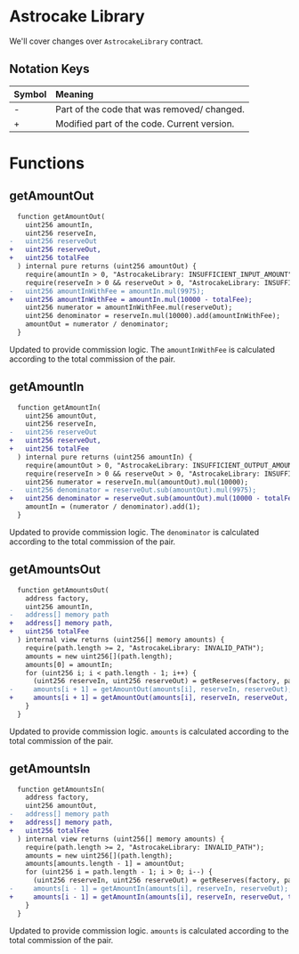 # Astrocake Library

We'll cover changes over `AstrocakeLibrary` contract.

## Notation Keys

| Symbol | Meaning                                     |
| :----- | :------------------------------------------ |
| -      | Part of the code that was removed/ changed. |
| +      | Modified part of the code. Current version. |

# Functions

## getAmountOut

```diff
  function getAmountOut(
    uint256 amountIn,
    uint256 reserveIn,
-   uint256 reserveOut
+   uint256 reserveOut,
+   uint256 totalFee
  ) internal pure returns (uint256 amountOut) {
    require(amountIn > 0, "AstrocakeLibrary: INSUFFICIENT_INPUT_AMOUNT");
    require(reserveIn > 0 && reserveOut > 0, "AstrocakeLibrary: INSUFFICIENT_LIQUIDITY");
-   uint256 amountInWithFee = amountIn.mul(9975);
+   uint256 amountInWithFee = amountIn.mul(10000 - totalFee);
    uint256 numerator = amountInWithFee.mul(reserveOut);
    uint256 denominator = reserveIn.mul(10000).add(amountInWithFee);
    amountOut = numerator / denominator;
  }
```

Updated to provide commission logic. The `amountInWithFee` is calculated according to the total commission of the pair.

## getAmountIn

```diff
  function getAmountIn(
    uint256 amountOut,
    uint256 reserveIn,
-   uint256 reserveOut
+   uint256 reserveOut,
+   uint256 totalFee
  ) internal pure returns (uint256 amountIn) {
    require(amountOut > 0, "AstrocakeLibrary: INSUFFICIENT_OUTPUT_AMOUNT");
    require(reserveIn > 0 && reserveOut > 0, "AstrocakeLibrary: INSUFFICIENT_LIQUIDITY");
    uint256 numerator = reserveIn.mul(amountOut).mul(10000);
-   uint256 denominator = reserveOut.sub(amountOut).mul(9975);
+   uint256 denominator = reserveOut.sub(amountOut).mul(10000 - totalFee);
    amountIn = (numerator / denominator).add(1);
  }
```

Updated to provide commission logic. The `denominator` is calculated according to the total commission of the pair.

## getAmountsOut

```diff
  function getAmountsOut(
    address factory,
    uint256 amountIn,
-   address[] memory path
+   address[] memory path,
+   uint256 totalFee
  ) internal view returns (uint256[] memory amounts) {
    require(path.length >= 2, "AstrocakeLibrary: INVALID_PATH");
    amounts = new uint256[](path.length);
    amounts[0] = amountIn;
    for (uint256 i; i < path.length - 1; i++) {
      (uint256 reserveIn, uint256 reserveOut) = getReserves(factory, path[i], path[i + 1]);
-     amounts[i + 1] = getAmountOut(amounts[i], reserveIn, reserveOut);
+     amounts[i + 1] = getAmountOut(amounts[i], reserveIn, reserveOut, totalFee);
    }
  }
```

Updated to provide commission logic. `amounts` is calculated according to the total commission of the pair.

## getAmountsIn

```diff
  function getAmountsIn(
    address factory,
    uint256 amountOut,
-   address[] memory path
+   address[] memory path,
+   uint256 totalFee
  ) internal view returns (uint256[] memory amounts) {
    require(path.length >= 2, "AstrocakeLibrary: INVALID_PATH");
    amounts = new uint256[](path.length);
    amounts[amounts.length - 1] = amountOut;
    for (uint256 i = path.length - 1; i > 0; i--) {
      (uint256 reserveIn, uint256 reserveOut) = getReserves(factory, path[i - 1], path[i]);
-     amounts[i - 1] = getAmountIn(amounts[i], reserveIn, reserveOut);
+     amounts[i - 1] = getAmountIn(amounts[i], reserveIn, reserveOut, totalFee);
    }
  }
```

Updated to provide commission logic. `amounts` is calculated according to the total commission of the pair.
